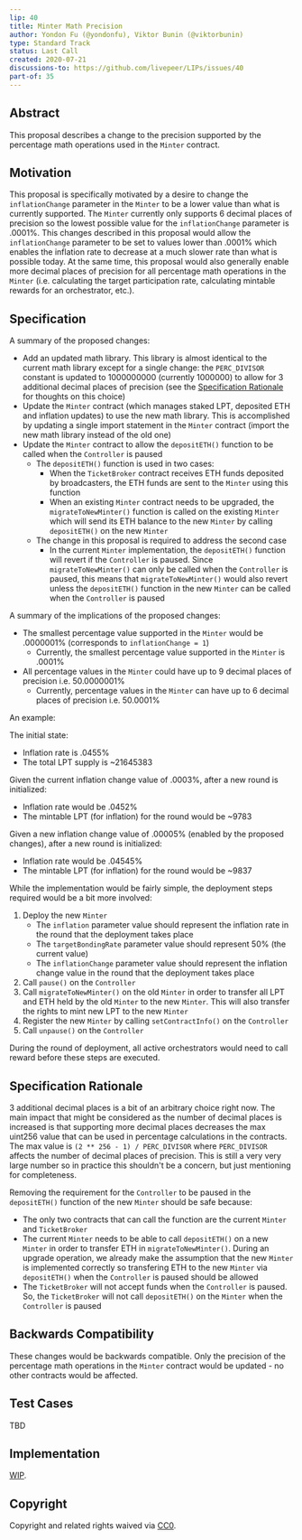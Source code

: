 ```yaml
---
lip: 40
title: Minter Math Precision
author: Yondon Fu (@yondonfu), Viktor Bunin (@viktorbunin)
type: Standard Track
status: Last Call
created: 2020-07-21
discussions-to: https://github.com/livepeer/LIPs/issues/40
part-of: 35
---
```


## Abstract

This proposal describes a change to the precision supported by the percentage math operations used in the `Minter` contract.

## Motivation

This proposal is specifically motivated by a desire to change the `inflationChange` parameter in the `Minter` to be a lower value than what is currently supported. The `Minter` currently only supports 6 decimal places of precision so the lowest possible value for the `inflationChange` parameter is .0001%. This changes described in this proposal would allow the `inflationChange` parameter to be set to values lower than .0001% which enables the inflation rate to decrease at a much slower rate than what is possible today. At the same time, this proposal would also generally enable more decimal places of precision for all percentage math operations in the `Minter` (i.e. calculating the target participation rate, calculating mintable rewards for an orchestrator, etc.).

## Specification

A summary of the proposed changes:

- Add an updated math library. This library is almost identical to the current math library except for a single change: the `PERC_DIVISOR` constant is updated to 1000000000 (currently 1000000) to allow for 3 additional decimal places of precision (see the [Specification Rationale](#specification-rationale) for thoughts on this choice)
- Update the `Minter` contract (which manages staked LPT, deposited ETH and inflation updates) to use the new math library. This is accomplished by updating a single import statement in the `Minter` contract (import the new math library instead of the old one)
- Update the `Minter` contract to allow the `depositETH()` function to be called when the `Controller` is paused
    - The `depositETH()` function is used in two cases:
        - When the `TicketBroker` contract receives ETH funds deposited by broadcasters, the ETH funds are sent to the `Minter` using this function
        - When an existing `Minter` contract needs to be upgraded, the `migrateToNewMinter()` function is called on the existing `Minter` which will send its ETH balance to the new `Minter` by calling `depositETH()` on the new `Minter`
    - The change in this proposal is required to address the second case
        - In the current `Minter` implementation, the `depositETH()` function will revert if the `Controller` is paused. Since `migrateToNewMinter()` can only be called when the `Controller` is paused, this means that `migrateToNewMinter()` would also revert unless the `depositETH()` function in the new `Minter` can be called when the `Controller` is paused

A summary of the implications of the proposed changes:

- The smallest percentage value supported in the `Minter` would be .0000001% (corresponds to `inflationChange = 1`)
    - Currently, the smallest percentage value supported in the `Minter` is .0001%
- All percentage values in the `Minter` could have up to 9 decimal places of precision i.e. 50.0000001%
    - Currently, percentage values in the `Minter` can have up to 6 decimal places of precision i.e. 50.0001%

An example:

The initial state:

- Inflation rate is .0455%
- The total LPT supply is ~21645383

Given the current inflation change value of .0003%, after a new round is initialized:

- Inflation rate would be .0452%
- The mintable LPT (for inflation) for the round would be ~9783

Given a new inflation change value of .00005% (enabled by the proposed changes), after a new round is initialized:

- Inflation rate would be .04545%
- The mintable LPT (for inflation) for the round would be ~9837

While the implementation would be fairly simple, the deployment steps required would be a bit more involved:

1. Deploy the new `Minter`
    - The `inflation` parameter value should represent the inflation rate in the round that the deployment takes place
    - The `targetBondingRate` parameter value should represent 50% (the current value)
    - The `inflationChange` parameter value should represent the inflation change value in the round that the deployment takes place
2. Call `pause()` on the `Controller`
3. Call `migrateToNewMinter()` on the old `Minter` in order to transfer all LPT and ETH held by the old `Minter` to the new `Minter`. This will also transfer the rights to mint new LPT to the new `Minter`
4. Register the new `Minter` by calling `setContractInfo()` on the `Controller`
5. Call `unpause()` on the `Controller`

During the round of deployment, all active orchestrators would need to call reward before these steps are executed.

## Specification Rationale

3 additional decimal places is a bit of an arbitrary choice right now. The main impact that might be considered as the number of decimal places is increased is that supporting more decimal places decreases the max uint256 value that can be used in percentage calculations in the contracts. The max value is `(2 ** 256 - 1) / PERC_DIVISOR` where `PERC_DIVISOR` affects the number of decimal places of precision. This is still a very very large number so in practice this shouldn't be a concern, but just mentioning for completeness. 

Removing the requirement for the `Controller` to be paused in the `depositETH()` function of the new `Minter` should be safe because:

- The only two contracts that can call the function are the current `Minter` and `TicketBroker`
- The current `Minter` needs to be able to call `depositETH()` on a new `Minter` in order to transfer ETH in `migrateToNewMinter()`. During an upgrade operation, we already make the assumption that the new `Minter` is implemented correctly so transfering ETH to the new `Minter` via `depositETH()` when the `Controller` is paused should be allowed
- The `TicketBroker` will not accept funds when the `Controller` is paused. So, the `TicketBroker` will not call `depositETH()` on the `Minter` when the `Controller` is paused

## Backwards Compatibility

These changes would be backwards compatible. Only the precision of the percentage math operations in the `Minter` contract would be updated - no other contracts would be affected.

## Test Cases

TBD

## Implementation

[WIP](https://github.com/yondonfu/protocol/tree/inflation-change-precision).

## Copyright

Copyright and related rights waived via [CC0](https://creativecommons.org/publicdomain/zero/1.0/).
